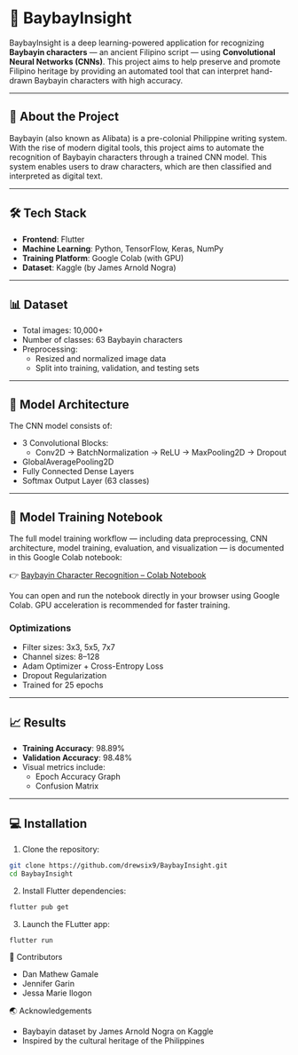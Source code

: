 # 📝 BaybayInsight

BaybayInsight is a deep learning-powered application for recognizing **Baybayin characters** — an ancient Filipino script — using **Convolutional Neural Networks (CNNs)**. This project aims to help preserve and promote Filipino heritage by providing an automated tool that can interpret hand-drawn Baybayin characters with high accuracy.

---

## 📖 About the Project

Baybayin (also known as Alibata) is a pre-colonial Philippine writing system. With the rise of modern digital tools, this project aims to automate the recognition of Baybayin characters through a trained CNN model. This system enables users to draw characters, which are then classified and interpreted as digital text.

---

## 🛠️ Tech Stack

- **Frontend**: Flutter
- **Machine Learning**: Python, TensorFlow, Keras, NumPy
- **Training Platform**: Google Colab (with GPU)
- **Dataset**: Kaggle (by James Arnold Nogra)

---

## 📊 Dataset

- Total images: 10,000+
- Number of classes: 63 Baybayin characters
- Preprocessing:
  - Resized and normalized image data
  - Split into training, validation, and testing sets

---

## 🧠 Model Architecture

The CNN model consists of:

- 3 Convolutional Blocks:
  - Conv2D → BatchNormalization → ReLU → MaxPooling2D → Dropout
- GlobalAveragePooling2D
- Fully Connected Dense Layers
- Softmax Output Layer (63 classes)

---

## 📓 Model Training Notebook

The full model training workflow — including data preprocessing, CNN architecture, model training, evaluation, and visualization — is documented in this Google Colab notebook:

👉 [Baybayin Character Recognition – Colab Notebook](https://colab.research.google.com/drive/1eN_--NPSUw8JFufXIEJ70S1yDneL_b7C?usp=sharing)

You can open and run the notebook directly in your browser using Google Colab. GPU acceleration is recommended for faster training.


### Optimizations
- Filter sizes: 3x3, 5x5, 7x7
- Channel sizes: 8–128
- Adam Optimizer + Cross-Entropy Loss
- Dropout Regularization
- Trained for 25 epochs

---

## 📈 Results

- **Training Accuracy**: 98.89%
- **Validation Accuracy**: 98.48%
- Visual metrics include:
  - Epoch Accuracy Graph
  - Confusion Matrix

---

## 💻 Installation

1. Clone the repository:

```bash
git clone https://github.com/drewsix9/BaybayInsight.git
cd BaybayInsight
```

2. Install Flutter dependencies:
```bash
flutter pub get
```

3. Launch the FLutter app:
```bash
flutter run
```

👥 Contributors
- Dan Mathew Gamale
- Jennifer Garin
- Jessa Marie Ilogon

🌏 Acknowledgements
- Baybayin dataset by James Arnold Nogra on Kaggle
- Inspired by the cultural heritage of the Philippines
